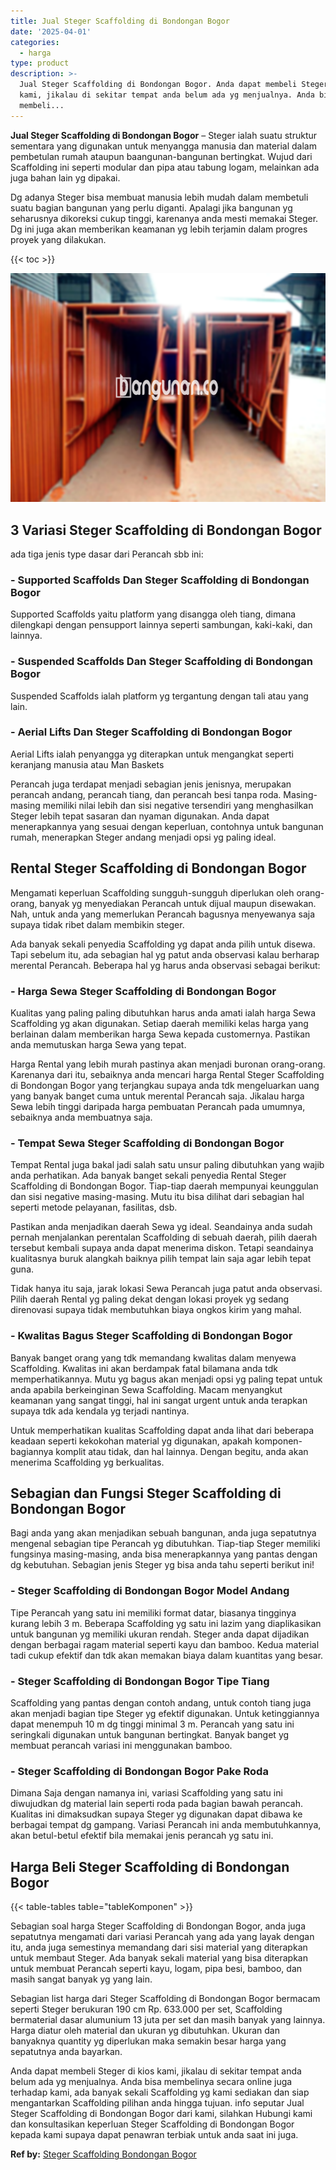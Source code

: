 ```yaml
---
title: Jual Steger Scaffolding di Bondongan Bogor
date: '2025-04-01'
categories:
  - harga
type: product
description: >-
  Jual Steger Scaffolding di Bondongan Bogor. Anda dapat membeli Steger di kios
  kami, jikalau di sekitar tempat anda belum ada yg menjualnya. Anda bisa
  membeli...
---
```


**Jual Steger Scaffolding di Bondongan Bogor** – Steger ialah suatu struktur sementara yang digunakan untuk menyangga manusia dan material dalam pembetulan rumah ataupun baangunan-bangunan bertingkat. Wujud dari Scaffolding ini seperti modular dan pipa atau tabung logam, melainkan ada juga bahan lain yg dipakai.

Dg adanya Steger bisa membuat manusia lebih mudah dalam membetuli suatu bagian bangunan yang perlu diganti. Apalagi jika bangunan yg seharusnya dikoreksi cukup tinggi, karenanya anda mesti memakai Steger. Dg ini juga akan memberikan keamanan yg lebih terjamin dalam progres proyek yang dilakukan.

{{< toc >}}

![Jual Steger Scaffolding di Bondongan Bogor](/images/sewa-scaffolding-steger-25.png)

## 3 Variasi Steger Scaffolding di Bondongan Bogor

ada tiga jenis type dasar dari Perancah sbb ini:

### \- Supported Scaffolds Dan Steger Scaffolding di Bondongan Bogor

Supported Scaffolds yaitu platform yang disangga oleh tiang, dimana dilengkapi dengan pensupport lainnya seperti sambungan, kaki-kaki, dan lainnya.

### \- Suspended Scaffolds Dan Steger Scaffolding di Bondongan Bogor

Suspended Scaffolds ialah platform yg tergantung dengan tali atau yang lain.

### \- Aerial Lifts Dan Steger Scaffolding di Bondongan Bogor

Aerial Lifts ialah penyangga yg diterapkan untuk mengangkat seperti keranjang manusia atau Man Baskets

Perancah juga terdapat menjadi sebagian jenis jenisnya, merupakan perancah andang, perancah tiang, dan perancah besi tanpa roda. Masing-masing memiliki nilai lebih dan sisi negative tersendiri yang menghasilkan Steger lebih tepat sasaran dan nyaman digunakan. Anda dapat menerapkannya yang sesuai dengan keperluan, contohnya untuk bangunan rumah, menerapkan Steger andang menjadi opsi yg paling ideal.

## Rental Steger Scaffolding di Bondongan Bogor

Mengamati keperluan Scaffolding sungguh-sungguh diperlukan oleh orang-orang, banyak yg menyediakan Perancah untuk dijual maupun disewakan. Nah, untuk anda yang memerlukan Perancah bagusnya menyewanya saja supaya tidak ribet dalam membikin steger.

Ada banyak sekali penyedia Scaffolding yg dapat anda pilih untuk disewa. Tapi sebelum itu, ada sebagian hal yg patut anda observasi kalau berharap merental Perancah. Beberapa hal yg harus anda observasi sebagai berikut:

### \- Harga Sewa Steger Scaffolding di Bondongan Bogor

Kualitas yang paling paling dibutuhkan harus anda amati ialah harga Sewa Scaffolding yg akan digunakan. Setiap daerah memiliki kelas harga yang berlainan dalam memberikan harga Sewa kepada customernya. Pastikan anda memutuskan harga Sewa yang tepat.

Harga Rental yang lebih murah pastinya akan menjadi buronan orang-orang. Karenanya dari itu, sebaiknya anda mencari harga Rental Steger Scaffolding di Bondongan Bogor yang terjangkau supaya anda tdk mengeluarkan uang yang banyak banget cuma untuk merental Perancah saja. Jikalau harga Sewa lebih tinggi daripada harga pembuatan Perancah pada umumnya, sebaiknya anda membuatnya saja.

### \- Tempat Sewa Steger Scaffolding di Bondongan Bogor

Tempat Rental juga bakal jadi salah satu unsur paling dibutuhkan yang wajib anda perhatikan. Ada banyak banget sekali penyedia Rental Steger Scaffolding di Bondongan Bogor. Tiap-tiap daerah mempunyai keunggulan dan sisi negative masing-masing. Mutu itu bisa dilihat dari sebagian hal seperti metode pelayanan, fasilitas, dsb.

Pastikan anda menjadikan daerah Sewa yg ideal. Seandainya anda sudah pernah menjalankan perentalan Scaffolding di sebuah daerah, pilih daerah tersebut kembali supaya anda dapat menerima diskon. Tetapi seandainya kualitasnya buruk alangkah baiknya pilih tempat lain saja agar lebih tepat guna.

Tidak hanya itu saja, jarak lokasi Sewa Perancah juga patut anda observasi. Pilih daerah Rental yg paling dekat dengan lokasi proyek yg sedang direnovasi supaya tidak membutuhkan biaya ongkos kirim yang mahal.

### \- Kwalitas Bagus Steger Scaffolding di Bondongan Bogor

Banyak banget orang yang tdk memandang kwalitas dalam menyewa Scaffolding. Kwalitas ini akan berdampak fatal bilamana anda tdk memperhatikannya. Mutu yg bagus akan menjadi opsi yg paling tepat untuk anda apabila berkeinginan Sewa Scaffolding. Macam menyangkut keamanan yang sangat tinggi, hal ini sangat urgent untuk anda terapkan supaya tdk ada kendala yg terjadi nantinya.

Untuk memperhatikan kualitas Scaffolding dapat anda lihat dari beberapa keadaan seperti kekokohan material yg digunakan, apakah komponen-bagiannya komplit atau tidak, dan hal lainnya. Dengan begitu, anda akan menerima Scaffolding yg berkualitas.

## Sebagian dan Fungsi Steger Scaffolding di Bondongan Bogor

Bagi anda yang akan menjadikan sebuah bangunan, anda juga sepatutnya mengenal sebagian tipe Perancah yg dibutuhkan. Tiap-tiap Steger memiliki fungsinya masing-masing, anda bisa menerapkannya yang pantas dengan dg kebutuhan. Sebagian jenis Steger yg bisa anda tahu seperti berikut ini!

### \- Steger Scaffolding di Bondongan Bogor Model Andang

Tipe Perancah yang satu ini memiliki format datar, biasanya tingginya kurang lebih 3 m. Beberapa Scaffolding yg satu ini lazim yang diaplikasikan untuk bangunan yg memiliki ukuran rendah. Steger anda dapat dijadikan dengan berbagai ragam material seperti kayu dan bamboo. Kedua material tadi cukup efektif dan tdk akan memakan biaya dalam kuantitas yang besar.

### \- Steger Scaffolding di Bondongan Bogor Tipe Tiang

Scaffolding yang pantas dengan contoh andang, untuk contoh tiang juga akan menjadi bagian tipe Steger yg efektif digunakan. Untuk ketinggiannya dapat menempuh 10 m dg tinggi minimal 3 m. Perancah yang satu ini seringkali digunakan untuk bangunan bertingkat. Banyak banget yg membuat perancah variasi ini menggunakan bamboo.

### \- Steger Scaffolding di Bondongan Bogor Pake Roda

Dimana Saja dengan namanya ini, variasi Scaffolding yang satu ini diwujudkan dg material lain seperti roda pada bagian bawah perancah. Kualitas ini dimaksudkan supaya Steger yg digunakan dapat dibawa ke berbagai tempat dg gampang. Variasi Perancah ini anda membutuhkannya, akan betul-betul efektif bila memakai jenis perancah yg satu ini.

## Harga Beli Steger Scaffolding di Bondongan Bogor

{{< table-tables table="tableKomponen" >}}

Sebagian soal harga Steger Scaffolding di Bondongan Bogor, anda juga sepatutnya mengamati dari variasi Perancah yang ada yang layak dengan itu, anda juga semestinya memandang dari sisi material yang diterapkan untuk membaut Steger. Ada banyak sekali material yang bisa diterapkan untuk membuat Perancah seperti kayu, logam, pipa besi, bamboo, dan masih sangat banyak yg yang lain.

Sebagian list harga dari Steger Scaffolding di Bondongan Bogor bermacam seperti Steger berukuran 190 cm Rp. 633.000 per set, Scaffolding bermaterial dasar alumunium 13 juta per set dan masih banyak yang lainnya. Harga diatur oleh material dan ukuran yg dibutuhkan. Ukuran dan banyaknya quantity yg diperlukan maka semakin besar harga yang sepatutnya anda bayarkan.

Anda dapat membeli Steger di kios kami, jikalau di sekitar tempat anda belum ada yg menjualnya. Anda bisa membelinya secara online juga terhadap kami, ada banyak sekali Scaffolding yg kami sediakan dan siap mengantarkan Scaffolding pilihan anda hingga tujuan. info seputar Jual Steger Scaffolding di Bondongan Bogor dari kami, silahkan Hubungi kami dan konsultasikan keperluan Steger Scaffolding di Bondongan Bogor kepada kami supaya dapat penawran terbiak untuk anda saat ini juga.

**Ref by:** [Steger Scaffolding Bondongan Bogor](https://id.wikipedia.org/wiki/Steger)
